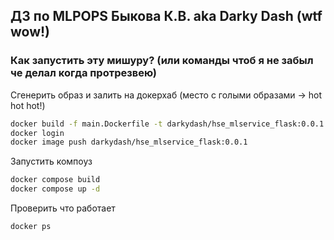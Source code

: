 ## ДЗ по MLPOPS Быкова К.В. aka Darky Dash (wtf wow!)

### Как запустить эту мишуру? (или команды чтоб я не забыл че делал когда протрезвею)

Сгенерить образ и залить на докерхаб (место с голыми образами -> hot hot hot!)
```bash
docker build -f main.Dockerfile -t darkydash/hse_mlservice_flask:0.0.1
docker login
docker image push darkydash/hse_mlservice_flask:0.0.1
```

Запустить компоуз
```bash
docker compose build
docker compose up -d
```

Проверить что работает
```bash
docker ps
```

